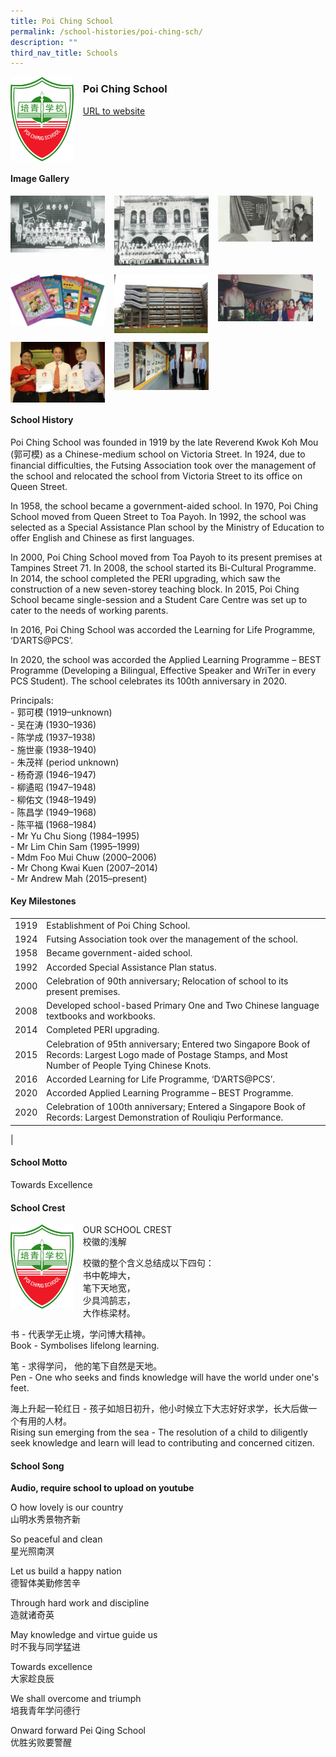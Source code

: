 ```yaml
---
title: Poi Ching School
permalink: /school-histories/poi-ching-sch/
description: ""
third_nav_title: Schools
---
```

<img src="/images/poichingsch1.png" style="width:20%;margin-right:15px;" align = "left">

### **Poi Ching School**
[URL to website](https://www.poiching.moe.edu.sg/)

<br clear="left">

#### **Image Gallery**

<p><a href="/images/poichingsch2.jpg">  
<img src="/images/poichingsch2.jpg" style="width:30%;margin-right:15px;" align = "left">
</a></p>

<p><a href="/images/poichingsch3.jpg">  
<img src="/images/poichingsch3.jpg" style="width:30%;margin-right:15px;" align = "left">
</a></p>

<p><a href="/images/poichingsch4.jpg">  
<img src="/images/poichingsch4.jpg" style="width:30%;margin-right:15px;" align = "left">
</a></p>

<br clear="left">

<p><a href="/images/poichingsch5.jpg">  
<img src="/images/poichingsch5.jpg" style="width:30%;margin-right:15px;" align = "left">
</a></p>

<p><a href="/images/poichingsch6.jpg">  
<img src="/images/poichingsch6.jpg" style="width:30%;margin-right:15px;" align = "left">
</a></p>

<p><a href="/images/poichingsch7.jpg">  
<img src="/images/poichingsch7.jpg" style="width:30%;margin-right:15px;" align = "left">
</a></p>

<br clear="left">

<p><a href="/images/poichingsch8.jpg">  
<img src="/images/poichingsch8.jpg" style="width:30%;margin-right:15px;" align = "left">
</a></p>

<p><a href="/images/poichingsch9.jpg">  
<img src="/images/poichingsch9.jpg" style="width:30%;margin-right:15px;" align = "left">
</a></p>

<br clear="left">

#### **School History**
Poi Ching School was founded in 1919 by the late Reverend Kwok Koh Mou (郭可模) as a Chinese-medium school on Victoria Street. In 1924, due to financial difficulties, the Futsing Association took over the management of the school and relocated the school from Victoria Street to its office on Queen Street.

In 1958, the school became a government-aided school. In 1970, Poi Ching School moved from Queen Street to Toa Payoh. In 1992, the school was selected as a Special Assistance Plan school by the Ministry of Education to offer English and Chinese as first languages.

In 2000, Poi Ching School moved from Toa Payoh to its present premises at Tampines Street 71. In 2008, the school started its Bi-Cultural Programme. In 2014, the school completed the PERI upgrading, which saw the construction of a new seven-storey teaching block. In 2015, Poi Ching School became single-session and a Student Care Centre was set up to cater to the needs of working parents.

In 2016, Poi Ching School was accorded the Learning for Life Programme, ‘D’ARTS@PCS’.  
  
In 2020, the school was accorded the Applied Learning Programme – BEST Programme (Developing a Bilingual, Effective Speaker and WriTer in every PCS Student). The school celebrates its 100th anniversary in 2020.

Principals:<br>
\- 郭可模 (1919–unknown)<br>
\- 吴在涛 (1930–1936)<br>
\- 陈学成 (1937–1938)<br>
\- 施世豪 (1938–1940)<br>
\- 朱茂祥 (period unknown)<br>
\- 杨奇源 (1946–1947)<br>
\- 柳遹昭 (1947–1948)<br>
\- 柳佑文 (1948–1949)<br>
\- 陈昌学 (1949–1968)<br>
\- 陈平福 (1968–1984)<br>
\- Mr Yu Chu Siong (1984–1995)<br>
\- Mr Lim Chin Sam (1995–1999)<br>
\- Mdm Foo Mui Chuw (2000–2006)<br>
\- Mr Chong Kwai Kuen (2007–2014)<br>
\- Mr Andrew Mah (2015–present)

#### **Key Milestones**

|  |  |
|:---:|---|
| 1919 | Establishment of Poi Ching School. |
| 1924 | Futsing Association took over the management of the school. |
| 1958 | Became government-aided school. |
| 1992 | Accorded Special Assistance Plan status. |
| 2000 | Celebration of 90th anniversary; Relocation of school to its present premises. |
| 2008 | Developed school-based Primary One and Two Chinese language textbooks and workbooks. |
| 2014 | Completed PERI upgrading. |
| 2015 | Celebration of 95th anniversary; Entered two Singapore Book of Records: Largest Logo made of Postage Stamps, and Most Number of People Tying Chinese Knots. |
| 2016 | Accorded Learning for Life Programme, ‘D’ARTS@PCS’. |
| 2020 | Accorded Applied Learning Programme – BEST Programme. |
| 2020 | Celebration of 100th anniversary; Entered a Singapore Book of Records: Largest Demonstration of Rouliqiu Performance. |
|

#### **School Motto**
Towards Excellence

#### **School Crest**
<img src="/images/poichingsch1.png" style="width:20%;margin-right:15px;" align = "left">

OUR SCHOOL CREST<br>
校徽的浅解  
  
校徽的整个含义总结成以下四句：<br>
书中乾坤大，<br>
笔下天地宽，<br>
少具鸿鹄志，<br>
大作栋梁材。
  
书 - 代表学无止境，学问博大精神。<br>
Book - Symbolises lifelong learning.  
  
笔 - 求得学问， 他的笔下自然是天地。<br>
Pen - One who seeks and finds knowledge will have the world under one's feet.  
  
海上升起一轮红日 - 孩子如旭日初升，他小时候立下大志好好求学，长大后做一个有用的人材。<br>
Rising sun emerging from the sea - The resolution of a child to diligently seek knowledge and learn will lead to contributing and concerned citizen.

#### **School Song**
**Audio, require school to upload on youtube**

O how lovely is our country<br>
山明水秀景物齐新

So peaceful and clean<br>
星光照南溟

Let us build a happy nation<br>
德智体美勤修苦辛

Through hard work and discipline<br>
造就诸奇英

May knowledge and virtue guide us<br>
时不我与同学猛进

Towards excellence<br>
大家趁良辰

We shall overcome and triumph<br>
培我青年学问德行

Onward forward Pei Qing School<br>
优胜劣败要警醒